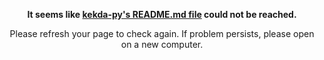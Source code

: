 <p align="center"><b>It seems like <a href="https://github.com/kekda-py/kekda-py/blob/master/README.md">kekda-py's README.md file</a> could not be reached.</b>

</p> <p align="center">Please refresh your page to check again. If problem persists, please open on a new computer.</p>
